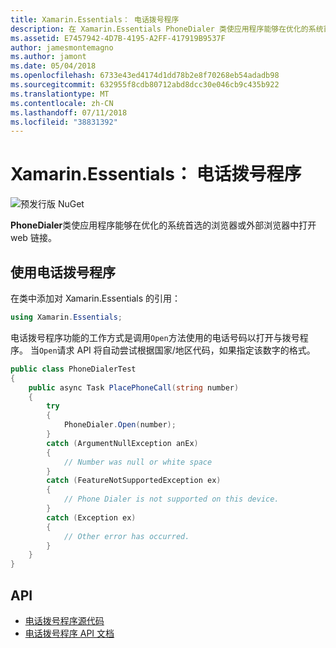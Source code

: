 ```yaml
---
title: Xamarin.Essentials： 电话拨号程序
description: 在 Xamarin.Essentials PhoneDialer 类使应用程序能够在优化的系统首选的浏览器或外部浏览器中打开 web 链接。
ms.assetid: E7457942-4D7B-4195-A2FF-417919B9537F
author: jamesmontemagno
ms.author: jamont
ms.date: 05/04/2018
ms.openlocfilehash: 6733e43ed4174d1dd78b2e8f70268eb54adadb98
ms.sourcegitcommit: 632955f8cdb80712abd8dcc30e046cb9c435b922
ms.translationtype: MT
ms.contentlocale: zh-CN
ms.lasthandoff: 07/11/2018
ms.locfileid: "38831392"
---
```

# <a name="xamarinessentials-phone-dialer"></a>Xamarin.Essentials： 电话拨号程序

![预发行版 NuGet](~/media/shared/pre-release.png)

**PhoneDialer**类使应用程序能够在优化的系统首选的浏览器或外部浏览器中打开 web 链接。

## <a name="using-phone-dialer"></a>使用电话拨号程序

在类中添加对 Xamarin.Essentials 的引用：

```csharp
using Xamarin.Essentials;
```

电话拨号程序功能的工作方式是调用`Open`方法使用的电话号码以打开与拨号程序。 当`Open`请求 API 将自动尝试根据国家/地区代码，如果指定该数字的格式。

```csharp
public class PhoneDialerTest
{
    public async Task PlacePhoneCall(string number)
    {
        try
        {
            PhoneDialer.Open(number);
        }
        catch (ArgumentNullException anEx)
        {
            // Number was null or white space
        }
        catch (FeatureNotSupportedException ex)
        {
            // Phone Dialer is not supported on this device.
        }
        catch (Exception ex)
        {
            // Other error has occurred.
        }
    }
}
```

## <a name="api"></a>API

- [电话拨号程序源代码](https://github.com/xamarin/Essentials/tree/master/Xamarin.Essentials/PhoneDialer)
- [电话拨号程序 API 文档](xref:Xamarin.Essentials.PhoneDialer)
